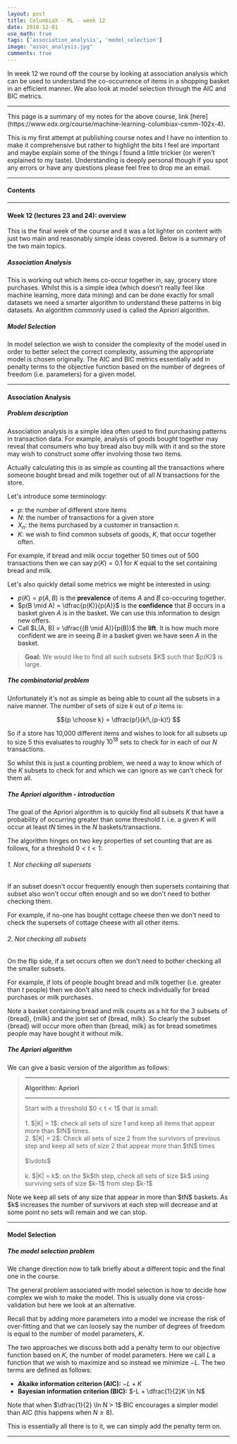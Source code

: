 ```yaml
---
layout: post
title: ColumbiaX - ML - week 12
date: 2018-12-01
use_math: true
tags: ['association_analysis', 'model_selection']
image: "assoc_analysis.jpg"
comments: true
---
```

In week 12 we round off the course by looking at association analysis which can be used to understand the co-occurrence of items in a shopping basket in an efficient manner. We also look at model selection through the AIC and BIC metrics.

<!--more-->
<hr class="with-margin">
This page is a summary of my notes for the above course, link [here](https://www.edx.org/course/machine-learning-columbiax-csmm-102x-4).

This is my first attempt at publishing course notes and I have no intention to make it comprehensive but rather to highlight the bits I feel are important and maybe explain some of the things I found a little trickier (or weren't explained to my taste). Understanding is deeply personal though if you spot any errors or have any questions please feel free to drop me an email.

<hr class="with-margin">
<div class="list-of-contents">
  <h4>Contents</h4>
  <ul></ul>
</div>

<hr class="with-margin">
<h4 class="header" id="intro">Week 12 (lectures 23 and 24): overview</h4>

This is the final week of the course and it was a lot lighter on content with just two main and reasonably simple ideas covered. Below is a summary of the two main topics.

##### Association Analysis
This is working out which items co-occur together in, say, grocery store purchases. Whilst this is a simple idea (which doesn't really feel like machine learning, more data mining) and can be done exactly for small datasets we need a smarter algorithm to understand these patterns in big datasets. An algorithm commonly used is called the Apriori algorithm.

##### Model Selection
In model selection we wish to consider the complexity of the model used in order to better select the correct complexity, assuming the appropriate model is chosen originally. The AIC and BIC metrics essentially add in penalty terms to the objective function based on the number of degrees of freedom (i.e. parameters) for a given model.

<hr class="with-margin">
<h4 class="header" id="assoc">Association Analysis</h4>

##### Problem description

Association analysis is a simple idea often used to find purchasing patterns in transaction data. For example, analysis of goods bought together may reveal that consumers who buy bread also buy milk with it and so the store may wish to construct some offer involving those two items.

Actually calculating this is as simple as counting all the transactions where someone bought bread and milk together out of all $N$ transactions for the store.

Let's introduce some terminology:

* $p$: the number of different store items
* $N$: the number of transactions for a given store
* $X_n$: the items purchased by a customer in transaction $n$.
* $K$: we wish to find common subsets of goods, $K$, that occur together often.

For example, if bread and milk occur together 50 times out of 500 transactions then we can say $p(K) = 0.1$ for $K$ equal to the set containing bread and milk.

Let's also quickly detail some metrics we might be interested in using:

* $p(K) = p(A, B)$ is the **prevalence** of items $A$ and $B$ co-occuring together.
* $p(B \mid A) = \dfrac{p(K)}{p(A)}$ is the **confidence** that $B$ occurs in a basket given $A$ is in the basket. We can use this information to design new offers.
* Call $L(A, B) = \dfrac{(B \mid A)}{p(B)}$ the **lift**. It is how much more confident we are in seeing $B$ in a basket given we have seen $A$ in the basket.

<blockquote class="tip">
<strong>Goal:</strong> We would like to find all such subsets $K$ such that $p(K)$ is large.
</blockquote>

##### The combinatorial problem

Unfortunately it's not as simple as being able to count all the subsets in a naive manner. The number of sets of size $k$ out of $p$ items is:

$${p \choose k} = \dfrac{p!}{k!\,(p-k)!} $$

So if a store has 10,000 different items and wishes to look for all subsets up to size 5 this evaluates to roughly $10^{18}$ sets to check for in each of our $N$ transactions.

So whilst this is just a counting problem, we need a way to know which of the $K$ subsets to check for and which we can ignore as we can't check for them all.


##### The Apriori algorithm - introduction

The goal of the Apriori algorithm is to quickly find all subsets $K$ that have a probability of occurring greater than some threshold $t$. i.e. a given $K$ will occur at least $tN$ times in the $N$ baskets/transactions.

The algorithm hinges on two key properties of set counting that are as follows, for a threshold $0 < t < 1$:

###### 1. Not checking all supersets

If an subset doesn't occur frequently enough then supersets containing that subset also won't occur often enough and so we don't need to bother checking them.

For example, if no-one has bought cottage cheese then we don't need to check the supersets of cottage cheese with all other items.

###### 2. Not checking all subsets

On the flip side, if a set occurs often we don't need to bother checking all the smaller subsets.

For example, if lots of people bought bread and milk together (i.e. greater than $t$ people) then we don't also need to check individually for bread purchases or milk purchases.

Note a basket containing bread and milk counts as a hit for the 3 subsets of \{bread\}, \{milk\} and the joint set of \{bread, milk\}. So clearly the subset \{bread\} will occur more often than \{bread, milk\} as for bread sometimes people may have bought it without milk.

##### The Apriori algorithm

We can give a basic version of the algorithm as follows:

<blockquote class="algo">
<hr class="small-margin">
<strong>Algorithm: Apriori</strong>
<hr class="small-margin">
Start with a threshold $0 < t < 1$ that is small:
<br>
<br>
1. $|K| = 1$: check all sets of size 1 and keep all items that appear more than $tN$ times.
<br>
2. $|K| = 2$: Check all sets of size 2 from the survivors of previous step and keep all sets of size 2 that appear more than $tN$ times
<br>
<br>
$\vdots$
<br>
<br>
k. $|K| = k$: on the $k$th step, check all sets of size $k$ using surviving sets of size $k-1$ from step $k-1$
</blockquote>
Note we keep all sets of any size that appear in more than $tN$ baskets. As $k$ increases the number of survivors at each step will decrease and at some point no sets will remain and we can stop.
<hr class="with-margin">
<h4 class="header" id="model">Model Selection</h4>

##### The model selection problem

We change direction now to talk briefly about a different topic and the final one in the course.

The general problem associated with model selection is how to decide how complex we wish to make the model. This is usually done via cross-validation but here we look at an alternative.

Recall that by adding more parameters into a model we increase the risk of over-fitting and that we can loosely say the number of degrees of freedom is equal to the number of model parameters, $K$.

The two approaches we discuss both add a penalty term to our objective function based on $K$, the number of model parameters. Here we call $L$ a function that we wish to maximize and so instead we minimize $-L$. The two terms are defined as follows:

* **Akaike information criterion (AIC):** $-L + K$
* **Bayesian information criterion (BIC):** $-L + \dfrac{1}{2}K \ln N$

Note that when $\dfrac{1}{2} \ln N > 1$ BIC encourages a simpler model than AIC (this happens when $N \geq 8$).

This is essentially all there is to it, we can simply add the penalty term on.
<hr class="with-margin">
